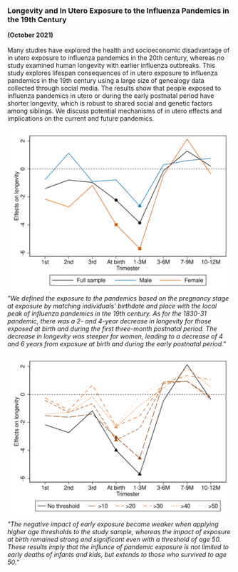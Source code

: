 ### Longevity and In Utero Exposure to the Influenza Pandemics in the 19th Century
**(October 2021)**
<br>
<br>
Many studies have explored the health and socioeconomic disadvantage of in utero exposure to influenza pandemics in the 20th century, whereas no study examined human longevity with earlier influenza outbreaks. This study explores lifespan consequences of in utero exposure to influenza pandemics in the 19th century using a large size of genealogy data collected through social media. The results show that people exposed to influenza pandemics in utero or during the early postnatal period have shorter longevity, which is robust to shared social and genetic factors among siblings. We discuss potential mechanisms of in utero effects and implications on the current and future pandemics.
<br>
<br>
![fig1](/assets/abstract/pandemic_fig1.svg)
<br>
_"We defined the exposure to the pandemics based on the pregnancy stage at exposure by matching individuals’ birthdate and place with the local peak of influenza pandemics in the 19th century. As for the 1830-31 pandemic, there was a 2- and 4-year decrease in longevity for those exposed at birth and during the first three-month postnatal period. The decrease in longevity was steeper for women, leading to a decrease of 4 and 6 years from exposure at birth and during the early postnatal period."_
<br>
<br>
![fig1](/assets/abstract/pandemic_fig2.svg)
<br>
_"The negative impact of early exposure became weaker when applying higher age thresholds to the study sample, whereas the impact of exposure at birth remained strong and significant even with a threshold of age 50. These results imply that the influnce of pandemic exposure is not limited to early deaths of infants and kids, but extends to those who survived to age 50."_
